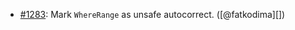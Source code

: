 * [#1283](https://github.com/rubocop/rubocop-rails/issues/1283): Mark `WhereRange` as unsafe autocorrect. ([@fatkodima][])
